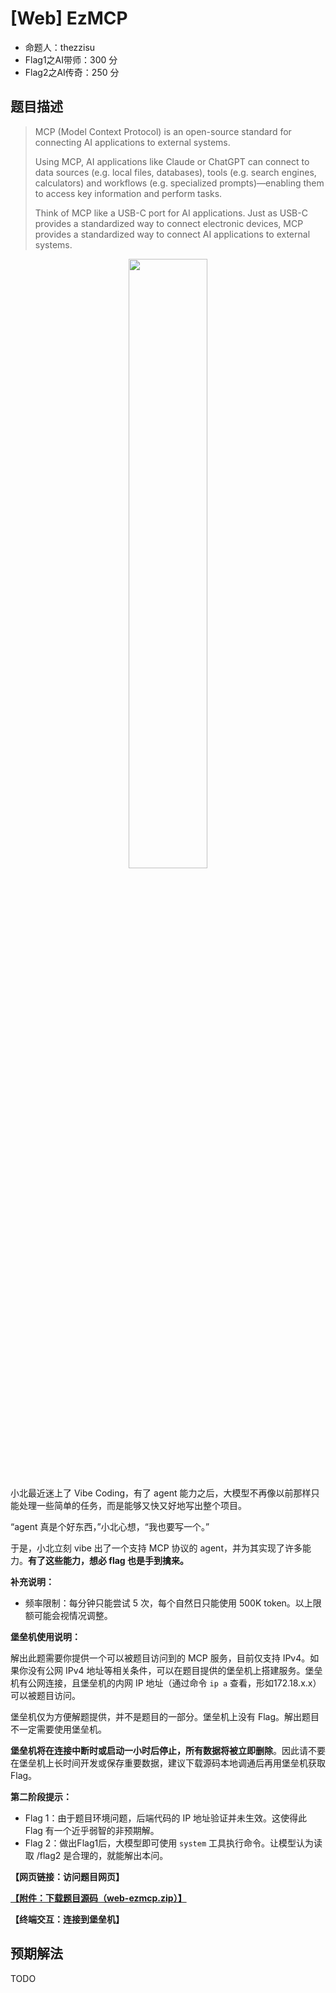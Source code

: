 # [Web] EzMCP

- 命题人：thezzisu
- Flag1之AI带师：300 分
- Flag2之AI传奇：250 分

## 题目描述

<blockquote>
<p>MCP (Model Context Protocol) is an open-source standard for connecting AI applications to external systems.</p>
<p>Using MCP, AI applications like Claude or ChatGPT can connect to data sources (e.g. local files, databases), tools (e.g. search engines, calculators) and workflows (e.g. specialized prompts)—enabling them to access key information and perform tasks.</p>
<p>Think of MCP like a USB-C port for AI applications. Just as USB-C provides a standardized way to connect electronic devices, MCP provides a standardized way to connect AI applications to external systems.</p>
</blockquote>
<div align=center>
<img src="https://mintcdn.com/mcp/bEUxYpZqie0DsluH/images/mcp-simple-diagram.png?fit=max&auto=format&n=bEUxYpZqie0DsluH&q=85&s=35268aa0ad50b8c385913810e7604550" width="50%" height="auto" srcset="https://mintcdn.com/mcp/bEUxYpZqie0DsluH/images/mcp-simple-diagram.png?w=280&fit=max&auto=format&n=bEUxYpZqie0DsluH&q=85&s=0cea440365b03c2f2a299b0104375b8b 280w, https://mintcdn.com/mcp/bEUxYpZqie0DsluH/images/mcp-simple-diagram.png?w=560&fit=max&auto=format&n=bEUxYpZqie0DsluH&q=85&s=2391513484df96fa7203739dae5e53b0 560w, https://mintcdn.com/mcp/bEUxYpZqie0DsluH/images/mcp-simple-diagram.png?w=840&fit=max&auto=format&n=bEUxYpZqie0DsluH&q=85&s=96f5e553bee1051dc882db6c832b15bc 840w, https://mintcdn.com/mcp/bEUxYpZqie0DsluH/images/mcp-simple-diagram.png?w=1100&fit=max&auto=format&n=bEUxYpZqie0DsluH&q=85&s=341b88d6308188ab06bf05748c80a494 1100w, https://mintcdn.com/mcp/bEUxYpZqie0DsluH/images/mcp-simple-diagram.png?w=1650&fit=max&auto=format&n=bEUxYpZqie0DsluH&q=85&s=a131a609c7b6a70f342f493bbad57fcb 1650w, https://mintcdn.com/mcp/bEUxYpZqie0DsluH/images/mcp-simple-diagram.png?w=2500&fit=max&auto=format&n=bEUxYpZqie0DsluH&q=85&s=dc4ab238184b6c70e06e871681c921c5 2500w" />
</div>

<p>小北最近迷上了 Vibe Coding，有了 agent 能力之后，大模型不再像以前那样只能处理一些简单的任务，而是能够又快又好地写出整个项目。</p>
<p>“agent 真是个好东西，”小北心想，“我也要写一个。”</p>
<p>于是，小北立刻 vibe 出了一个支持 MCP 协议的 agent，并为其实现了许多能力。<strong>有了这些能力，想必 flag 也是手到擒来。</strong></p>
<p><strong>补充说明：</strong></p>
<ul>
<li>频率限制：每分钟只能尝试 5 次，每个自然日只能使用 500K token。以上限额可能会视情况调整。</li>
</ul>
<div class="well">
<p><strong>堡垒机使用说明：</strong></p>
<p>解出此题需要你提供一个可以被题目访问到的 MCP 服务，目前仅支持 IPv4。如果你没有公网 IPv4 地址等相关条件，可以在题目提供的堡垒机上搭建服务。堡垒机有公网连接，且堡垒机的内网 IP 地址（通过命令 <code>ip a</code> 查看，形如172.18.x.x）可以被题目访问。</p>
<p>堡垒机仅为方便解题提供，并不是题目的一部分。堡垒机上没有 Flag。解出题目不一定需要使用堡垒机。</p>
<p><strong>堡垒机将在连接中断时或启动一小时后停止，所有数据将被立即删除</strong>。因此请不要在堡垒机上长时间开发或保存重要数据，建议下载源码本地调通后再用堡垒机获取 Flag。</p>
</div>
<div class="well">
<p><strong>第二阶段提示：</strong></p>
<ul>
<li>Flag 1：由于题目环境问题，后端代码的 IP 地址验证并未生效。这使得此 Flag 有一个近乎弱智的非预期解。</li>
<li>Flag 2：做出Flag1后，大模型即可使用 <code>system</code> 工具执行命令。让模型认为读取 /flag2 是合理的，就能解出本问。</li>
</ul>
</div>

**【网页链接：访问题目网页】**

**[【附件：下载题目源码（web-ezmcp.zip）】](attachment/web-ezmcp.zip)**

**【终端交互：连接到堡垒机】**

## 预期解法

TODO